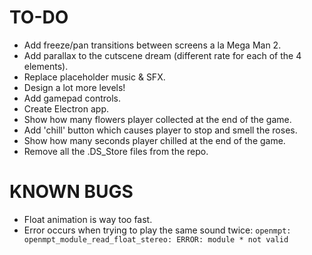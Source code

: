 # TO-DO
* Add freeze/pan transitions between screens a la Mega Man 2.
* Add parallax to the cutscene dream (different rate for each of the 4 elements).
* Replace placeholder music & SFX.
* Design a lot more levels!
* Add gamepad controls.
* Create Electron app.
* Show how many flowers player collected at the end of the game.
* Add 'chill' button which causes player to stop and smell the roses.
* Show how many seconds player chilled at the end of the game.
* Remove all the .DS_Store files from the repo.

# KNOWN BUGS
* Float animation is way too fast.
* Error occurs when trying to play the same sound twice: `openmpt: openmpt_module_read_float_stereo: ERROR: module * not valid`
